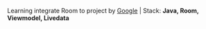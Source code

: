 Learning integrate Room to project by <a href="https://developer.android.com/codelabs/android-room-with-a-view">Google</a> | Stack: <b> Java, Room, Viewmodel, Livedata
